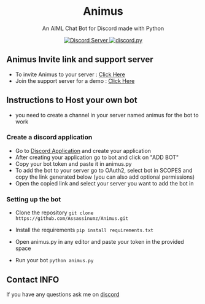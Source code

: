 <h1 align = "center"> Animus </h1>

<p align="center">
An AIML Chat Bot for Discord made with Python
</p>

<p align="center">
    <a href="https://discord.gg/3nfQadt">
    <img src="https://img.shields.io/discord/264666918034604032.svg?color=%237289DA&label=Discord&style=popout-square" alt="Discord Server">
    </a>
    <a href="https://github.com/Rapptz/discord.py">
    <img src="https://img.shields.io/pypi/v/discord.svg?color=blue&label=discord.py&style=popout-square" alt="discord.py">
    </a>
</p>

## Animus Invite link and support server
* To invite Animus to your server : [Click Here](https://discordapp.com/api/oauth2/authorize?client_id=547321575993769984&permissions=392208&scope=bot)
* Join the support server for a demo : [Click Here](https://discord.gg/3nfQadt)

## Instructions to Host your own bot

* you need to create a channel in your server named animus for the bot to work

### Create a discord application

* Go to [Discord Application](https://discordapp.com/developers/applications/) and create your application
* After creating your application go to bot and click on "ADD BOT" 
* Copy your bot token and paste it in animus.py
* To add the bot to your server go to OAuth2, select bot in SCOPES and copy the link generated below (you can also add optional permissions)
* Open the copied link and select your server you want to add the bot in


### Setting up the bot

* Clone the repository
`git clone https://github.com/Assassinumz/Animus.git`

* Install the requirements
`pip install requirements.txt`

* Open animus.py in any editor and paste your token in the provided space

* Run your bot
`python animus.py`

## Contact INFO
If you have any questions ask me on [discord](https://discord.gg/3nfQadt)
